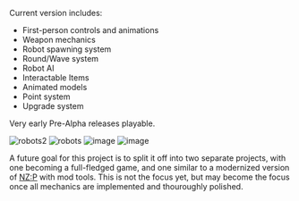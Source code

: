 Current version includes:
- First-person controls and animations
- Weapon mechanics
- Robot spawning system
- Round/Wave system
- Robot AI
- Interactable Items
- Animated models
- Point system
- Upgrade system

Very early Pre-Alpha releases playable.

![robots2](https://github.com/user-attachments/assets/cc556488-340c-451e-8e2a-80818aa214b6)
![robots](https://github.com/user-attachments/assets/265a3707-feb4-4c6d-96c9-d06acc293b34)
![image](https://github.com/user-attachments/assets/b8ce337e-6611-4a16-ac33-cf248f9f7aee)
![image](https://github.com/user-attachments/assets/24d2b5bf-907e-4006-8e6d-a342f78526eb)

A future goal for this project is to split it off into two separate projects, with one becoming a full-fledged game, and one similar to a modernized version of [NZ:P](https://github.com/nzp-team/nzportable) with mod tools. This is not the focus yet, but may become the focus once all mechanics are implemented and thouroughly polished.
